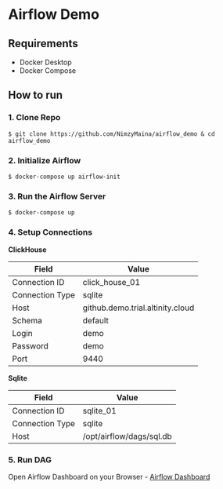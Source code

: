 # Airflow Demo

## Requirements

- Docker Desktop
- Docker Compose

## How to run

### 1. Clone Repo

```shell
$ git clone https://github.com/NimzyMaina/airflow_demo & cd airflow_demo
```

### 2. Initialize Airflow

```shell
$ docker-compose up airflow-init
```

### 3. Run the Airflow Server

```shell
$ docker-compose up
```

### 4. Setup Connections

**ClickHouse**

| Field    | Value |
| -------- | ------- |
| Connection ID  | click_house_01    |
| Connection Type  | sqlite    |
| Host | github.demo.trial.altinity.cloud    |
| Schema  | default    |
| Login  | demo    |
| Password  | demo    |
| Port  | 9440    |


**Sqlite**

| Field    | Value |
| -------- | ------- |
| Connection ID  | sqlite_01    |
| Connection Type  | sqlite    |
| Host |  	/opt/airflow/dags/sql.db   |

### 5. Run DAG

Open Airflow Dashboard on your Browser -  [Airflow Dashboard](http://localhost:8080/home)

